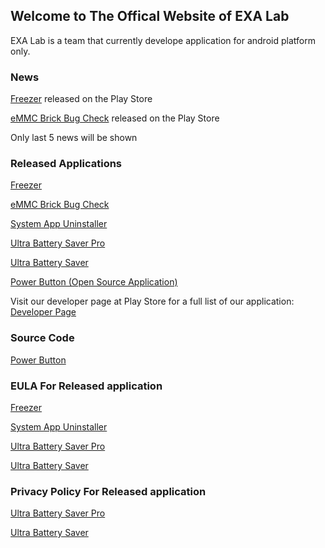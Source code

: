 ## Welcome to The Offical Website of EXA Lab

EXA Lab is a team that currently develope application for android platform only.

### News

[Freezer](https://play.google.com/store/apps/details?id=exa.free.f) released on the Play Store

[eMMC Brick Bug Check](https://play.google.com/store/apps/details?id=exa.free.emmc) released on the Play Store

Only last 5 news will be shown


### Released Applications

[Freezer](https://play.google.com/store/apps/details?id=exa.free.f)

[eMMC Brick Bug Check](https://play.google.com/store/apps/details?id=exa.free.emmc)

[System App Uninstaller](https://play.google.com/store/apps/details?id=exa.free.sau)

[Ultra Battery Saver Pro](https://play.google.com/store/apps/details?id=exa.pro.ubs.r)

[Ultra Battery Saver](https://play.google.com/store/apps/details?id=exa.free.ubs)

[Power Button (Open Source Application)](https://play.google.com/store/apps/details?id=exa.open.pb)

Visit our developer page at Play Store for a full list of our application: [Developer Page](http://play.google.com/store/apps/dev?id=8450947575366721624)



### Source Code

[Power Button](https://github.com/EXALAB/PowerButton)



### EULA For Released application

[Freezer](https://exalab.github.io/eula/f)

[System App Uninstaller](https://exalab.github.io/eula/sau)

[Ultra Battery Saver Pro](https://exalab.github.io/eula/ubsp)

[Ultra Battery Saver](https://exalab.github.io/eula/ubsf)



### Privacy Policy For Released application

[Ultra Battery Saver Pro](https://exalab.github.io/privacypolicyforplay/ubsp)

[Ultra Battery Saver](https://exalab.github.io/privacypolicyforplay/ubsf)
